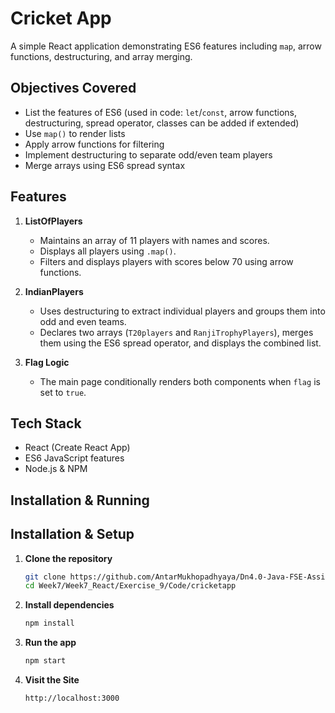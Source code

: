 # Cricket App

A simple React application demonstrating ES6 features including `map`, arrow functions, destructuring, and array merging.

## Objectives Covered

- List the features of ES6 (used in code: `let`/`const`, arrow functions, destructuring, spread operator, classes can be added if extended)
- Use `map()` to render lists
- Apply arrow functions for filtering
- Implement destructuring to separate odd/even team players
- Merge arrays using ES6 spread syntax

## Features

1. **ListOfPlayers**
   - Maintains an array of 11 players with names and scores.
   - Displays all players using `.map()`.
   - Filters and displays players with scores below 70 using arrow functions.

2. **IndianPlayers**
   - Uses destructuring to extract individual players and groups them into odd and even teams.
   - Declares two arrays (`T20players` and `RanjiTrophyPlayers`), merges them using the ES6 spread operator, and displays the combined list.

3. **Flag Logic**
   - The main page conditionally renders both components when `flag` is set to `true`.

## Tech Stack

- React (Create React App)
- ES6 JavaScript features
- Node.js & NPM

## Installation & Running

## Installation & Setup

1. **Clone the repository**
   ```bash
   git clone https://github.com/AntarMukhopadhyaya/Dn4.0-Java-FSE-Assignments
   cd Week7/Week7_React/Exercise_9/Code/cricketapp
2. **Install dependencies**
    ```bash
    npm install
    ```
3. **Run the app**
    ```bash
    npm start
    ```
4. **Visit the Site**
    ```bash
    http://localhost:3000
    ```

